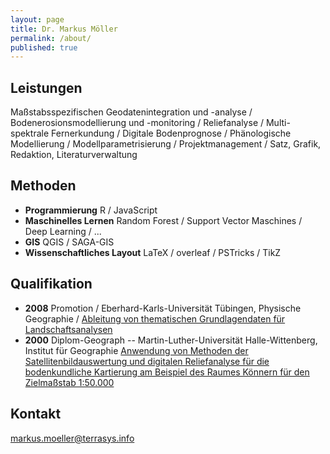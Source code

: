 ```yaml
---
layout: page
title: Dr. Markus Möller
permalink: /about/
published: true
---
```

## Leistungen
Maßstabsspezifischen Geodatenintegration und -analyse / Bodenerosionsmodellierung und -monitoring /  Reliefanalyse / Multi-spektrale  Fernerkundung / Digitale Bodenprognose / Phänologische Modellierung / Modellparametrisierung / Projektmanagement / Satz, Grafik, Redaktion, Literaturverwaltung

## Methoden
* **Programmierung** R / JavaScript
* **Maschinelles Lernen** Random Forest / Support Vector Maschines / Deep Learning / ...
* **GIS** QGIS / SAGA-GIS
* **Wissenschaftliches Layout** LaTeX / overleaf / PSTricks / TikZ

## Qualifikation
* **2008** Promotion / Eberhard-Karls-Universität Tübingen, Physische Geographie / [Ableitung von thematischen Grundlagendaten für Landschaftsanalysen](https://publikationen.uni-tuebingen.de/xmlui/handle/10900/49200)
* **2000** Diplom-Geograph -- Martin-Luther-Universität Halle-Wittenberg, Institut für Geographie 
[Anwendung von Methoden der Satellitenbildauswertung und digitalen Reliefanalyse für die bodenkundliche Kartierung am Beispiel des Raumes Könnern für den Zielmaßstab 1:50.000](https://www.dropbox.com/s/bcswe4o86f26u8i/Moeller2001pfg.pdf)

## Kontakt
[markus.moeller@terrasys.info](mailto:markus.moeller@terrasys.info)
